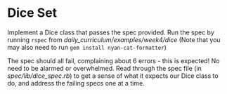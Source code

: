 Dice Set
========
Implement a Dice class that passes the spec provided. Run the spec by running ```rspec``` from *daily_curriculum/examples/week4/dice* (Note that you may also need to run ```gem install nyan-cat-formatter```)

The spec should all fail, complaining about 6 errors - this is expected! No need to be alarmed or overwhelmed. Read through the spec file (in *spec/lib/dice_spec.rb*) to get a sense of what it expects our Dice class to do, and address the failing specs one at a time.